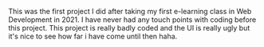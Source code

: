 This was the first project I did after taking my first e-learning class in Web Development in 2021. I have never had any touch points with coding before this project. This project is really badly coded and the UI is really ugly but it's nice to see how far i have come until then haha. 
